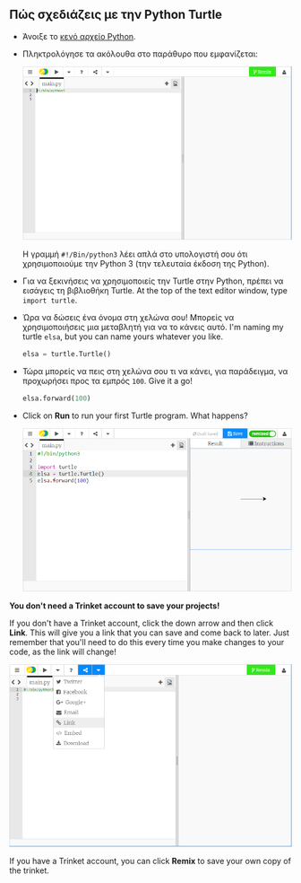 ## Πώς σχεδιάζεις με την Python Turtle

+ Άνοιξε το [κενό αρχείο Python](http://jumpto.cc/python-new).

+ Πληκτρολόγησε τα ακόλουθα στο παράθυρο που εμφανίζεται:
    
    ![screenshot](images/trinket.PNG)
    
    Η γραμμή `#!/Bin/python3` λέει απλά στο υπολογιστή σου ότι χρησιμοποιούμε την Python 3 (την τελευταία έκδοση της Python).

+ Για να ξεκινήσεις να χρησιμοποιείς την Turtle στην Python, πρέπει να εισάγεις τη βιβλιοθήκη Turtle. At the top of the text editor window, type `import turtle`.

+ Ώρα να δώσεις ένα όνομα στη χελώνα σου! Μπορείς να χρησιμοποιήσεις μια μεταβλητή για να το κάνεις αυτό. I'm naming my turtle `elsa`, but you can name yours whatever you like.
    
    ```python
    elsa = turtle.Turtle()
    ```

+ Τώρα μπορείς να πεις στη χελώνα σου τι να κάνει, για παράδειγμα, να προχωρήσει προς τα εμπρός ` 100 `. Give it a go!
    
    ```python
    elsa.forward(100)
    ```

+ Click on **Run** to run your first Turtle program. What happens?
    
    ![](images/import-turtle.png)

**You don't need a Trinket account to save your projects!**

If you don't have a Trinket account, click the down arrow and then click **Link**. This will give you a link that you can save and come back to later. Just remember that you'll need to do this every time you make changes to your code, as the link will change!

![screenshot](images/trinket-link.PNG)

If you have a Trinket account, you can click **Remix** to save your own copy of the trinket.